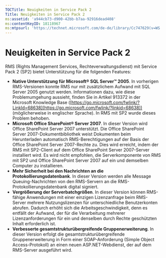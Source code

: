 ```yaml
---
TOCTitle: Neuigkeiten in Service Pack 2
Title: Neuigkeiten in Service Pack 2
ms:assetid: 'a944cb73-d900-42bb-b7aa-92916dead408'
ms:contentKeyID: 18118967
ms:mtpsurl: 'https://technet.microsoft.com/de-de/library/Cc747629(v=WS.10)'
---
```


Neuigkeiten in Service Pack 2
=============================

RMS (Rights Management Services, Rechteverwaltungsdienst) mit Service Pack 2 (SP2) bietet Unterstützung für die folgenden Features:

-   **Native Unterstützung für Microsoft® SQL Server™ 2005**. In vorherigen RMS-Versionen konnte RMS nur mit zusätzlichem Aufwand mit SQL Server 2005 genutzt werden. Informationen dazu, wie diese Problemumgehung aussieht, finden Sie in Artikel 913372 in der Microsoft Knowledge Base ([https://go.microsoft.com/fwlink/?LinkId=68638](https://go.microsoft.com/fwlink/?linkid=68638)) (möglicherweise in englischer Sprache). In RMS mit SP2 wurde dieses Problem behoben.
-   **Microsoft Office SharePoint® Server 2007**. In dieser Version wird Office SharePoint Server 2007 unterstützt. Die Office SharePoint Server 2007-Dokumentbibliothek weist Dokumenten beim Herunterladen automatisch RMS-Berechtigungen auf der Basis der Office SharePoint Server 2007-Rechte zu. Dies wird erreicht, indem der RMS mit SP2-Client auf dem Office SharePoint Server 2007-Server installiert wird. Es wird nicht empfohlen, die Serverkomponente von RMS mit SP2 und Office SharePoint Server 2007 auf ein und demselben Computer zu installieren.
-   **Mehr Sicherheit bei den Nachrichten an die Protokollierungsdatenbank**. In dieser Version werden alle Message Queuing-Nachrichten von den RMS-Servern an die RMS-Protokollierungsdatenbank digital signiert.
-   **Vergrößerung der Serverbatchgrößen**. In dieser Version können RMS-fähige Anwendungen mit einer einzigen Lizenzanfrage beim RMS-Server mehrere Nutzungslizenzen für unterschiedliche Benutzerkonten abrufen. Dadurch erhöht sich die Arbeitsgeschwindigkeit, denn es entfällt der Aufwand, der für die Verarbeitung mehrerer Lizenzanforderungen für ein und denselben durch Rechte geschützten Inhalt erforderlich ist.
-   **Verbesserte gesamtstrukturübergreifende Gruppenerweiterung**. In dieser Version erfolgt die gesamtstrukturübergreifende Gruppenerweiterung in Form einer SOAP-Anforderung (Simple Object Access-Protokoll) an einen neuen ASP.NET-Webdienst, der auf dem RMS-Server ausgeführt wird.